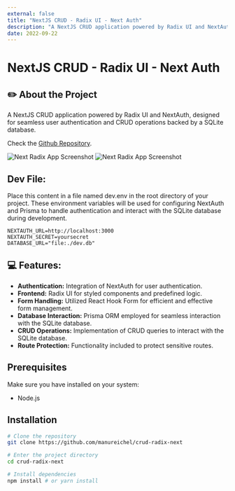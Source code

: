 ```yaml
---
external: false
title: "NextJS CRUD - Radix UI - Next Auth"
description: "A NextJS CRUD application powered by Radix UI and NextAuth, designed for seamless user authentication, efficient frontend styling with Radix UI components, and robust CRUD operations backed by a SQLite database."
date: 2022-09-22
---
```


# NextJS CRUD - Radix UI - Next Auth

## ✏️ About the Project

A NextJS CRUD application powered by Radix UI and NextAuth, designed for seamless user authentication and CRUD operations backed by a SQLite database.

Check the [Github Repository](https://github.com/manureichel/crud-radix-next).

![Next Radix App Screenshot](https://manuelreichel.com.ar/projectsfiles/next-auth-2.png)
![Next Radix App Screenshot](https://manuelreichel.com.ar/projectsfiles/next-auth-1.png)

## Dev File:

Place this content in a file named dev.env in the root directory of your project. These environment variables will be used for configuring NextAuth and Prisma to handle authentication and interact with the SQLite database during development.

```env
NEXTAUTH_URL=http://localhost:3000
NEXTAUTH_SECRET=yoursecret
DATABASE_URL="file:./dev.db"
```

## 💻 Features:

- **Authentication:** Integration of NextAuth for user authentication.
- **Frontend:** Radix UI for styled components and predefined logic.
- **Form Handling:** Utilized React Hook Form for efficient and effective form management.
- **Database Interaction:** Prisma ORM employed for seamless interaction with the SQLite database.
- **CRUD Operations:** Implementation of CRUD queries to interact with the SQLite database.
- **Route Protection:** Functionality included to protect sensitive routes.

## Prerequisites

Make sure you have installed on your system:

- Node.js

## Installation

```bash
# Clone the repository
git clone https://github.com/manureichel/crud-radix-next

# Enter the project directory
cd crud-radix-next

# Install dependencies
npm install # or yarn install
```
